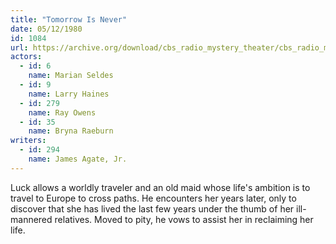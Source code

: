 ```yaml
---
title: "Tomorrow Is Never"
date: 05/12/1980
id: 1084
url: https://archive.org/download/cbs_radio_mystery_theater/cbs_radio_mystery_theater-1051-1100.zip/cbs_radio_mystery_theater-1051-1100%2Fcbsrmt_1084_tomorrow_is_never.mp3
actors:  
  - id: 6
    name: Marian Seldes  
  - id: 9
    name: Larry Haines  
  - id: 279
    name: Ray Owens  
  - id: 35
    name: Bryna Raeburn
writers:  
  - id: 294
    name: James Agate, Jr.
---
```

Luck allows a worldly traveler and an old maid whose life's ambition is to travel to Europe to cross paths. He encounters her years later, only to discover that she has lived the last few years under the thumb of her ill-mannered relatives. Moved to pity, he vows to assist her in reclaiming her life.
